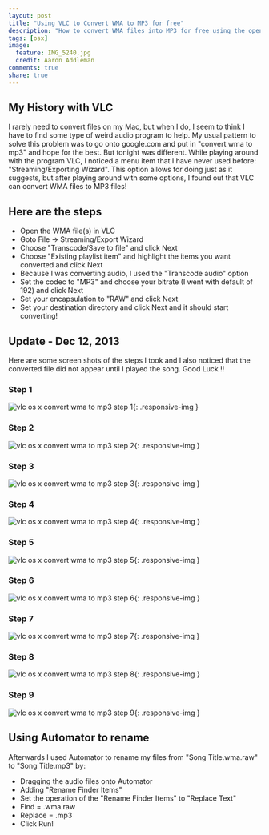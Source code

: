 ```yaml
---
layout: post
title: "Using VLC to Convert WMA to MP3 for free"
description: "How to convert WMA files into MP3 for free using the open source program called VLC."
tags: [osx]
image:
  feature: IMG_5240.jpg
  credit: Aaron Addleman
comments: true
share: true
---
```


## My History with VLC

I rarely need to convert files on my Mac, but when I do, I seem to think I have to find some type of weird audio program to help. My usual pattern to solve this problem was to go onto google.com and put in "convert wma to mp3" and hope for the best. But tonight was different. While playing around with the program VLC, I noticed a menu item that I have never used before: "Streaming/Exporting Wizard". This option allows for doing just as it suggests, but after playing around with some options, I found out that VLC can convert WMA files to MP3 files!

## Here are the steps

* Open the WMA file(s) in VLC
* Goto File -&gt; Streaming/Export Wizard
* Choose "Transcode/Save to file" and click Next
* Choose "Existing playlist item" and highlight the items you want converted and click Next
* Because I was converting audio, I used the "Transcode audio" option
* Set the codec to "MP3" and choose your bitrate (I went with default of 192) and click Next
* Set your encapsulation to "RAW" and click Next
* Set your destination directory and click Next and it should start converting!

## Update - Dec 12, 2013

Here are some screen shots of the steps I took and I also noticed that the converted file did not appear until I played the song. Good Luck !!

### Step 1
![vlc os x convert wma to mp3 step 1](/images/vlc_step1.png "vlc os x convert wma to mp3 step 1"){: .responsive-img }

### Step 2
![vlc os x convert wma to mp3 step 2](/images/vlc_step2.png "vlc os x convert wma to mp3 step 2"){: .responsive-img }

### Step 3
![vlc os x convert wma to mp3 step 3](/images/vlc_step3.png "vlc os x convert wma to mp3 step 3"){: .responsive-img }

### Step 4
![vlc os x convert wma to mp3 step 4](/images/vlc_step4.png "vlc os x convert wma to mp3 step 4"){: .responsive-img }

### Step 5
![vlc os x convert wma to mp3 step 5](/images/vlc_step5.png "vlc os x convert wma to mp3 step 5"){: .responsive-img }

### Step 6
![vlc os x convert wma to mp3 step 6](/images/vlc_step6.png "vlc os x convert wma to mp3 step 6"){: .responsive-img }

### Step 7
![vlc os x convert wma to mp3 step 7](/images/vlc_step7.png "vlc os x convert wma to mp3 step 7"){: .responsive-img }

### Step 8
![vlc os x convert wma to mp3 step 8](/images/vlc_step8.png "vlc os x convert wma to mp3 step 8"){: .responsive-img }

### Step 9
![vlc os x convert wma to mp3 step 9](/images/vlc_step9.png "vlc os x convert wma to mp3 step 9"){: .responsive-img }


## Using Automator to rename

Afterwards I used Automator to rename my files from "Song Title.wma.raw" to "Song Title.mp3" by:

* Dragging the audio files onto Automator
* Adding "Rename Finder Items"
* Set the operation of the "Rename Finder Items" to "Replace Text"
* Find = .wma.raw
* Replace = .mp3
* Click Run!
